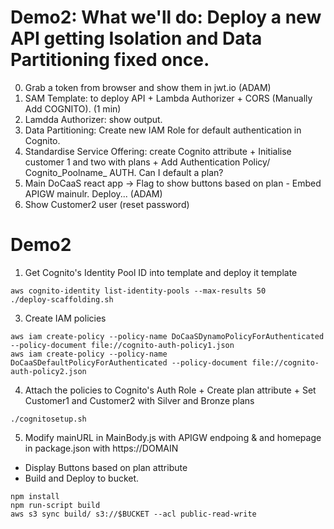 # Demo2: What we'll do: Deploy a new API getting Isolation and Data Partitioning fixed once.
0. Grab a token from browser and show them in jwt.io (ADAM)
1. SAM Template: to deploy API + Lambda Authorizer + CORS (Manually Add COGNITO). (1 min)
2. Lamdda Authorizer: show output.
3. Data Partitioning: Create new IAM Role for default authentication in Cognito.
4. Standardise Service Offering: create Cognito attribute + Initialise customer 1 and two with plans + Add Authentication Policy/ Cognito_Poolname_ AUTH. Can I default a plan?
5. Main DoCaaS react app -> Flag to show buttons based on plan - Embed APIGW mainulr. Deploy... (ADAM)
6. Show Customer2 user (reset password)

# Demo2
1. Get Cognito's Identity Pool ID into template and deploy it template
```shell
aws cognito-identity list-identity-pools --max-results 50
./deploy-scaffolding.sh
```


3. Create IAM policies
```shell
aws iam create-policy --policy-name DoCaaSDynamoPolicyForAuthenticated --policy-document file://cognito-auth-policy1.json
aws iam create-policy --policy-name DoCaaSDefaultPolicyForAuthenticated --policy-document file://cognito-auth-policy2.json
```
4. Attach the policies to Cognito's Auth Role + Create plan attribute + Set Customer1 and Customer2 with Silver and Bronze plans
```shell
./cognitosetup.sh
```

5. Modify mainURL in MainBody.js with APIGW endpoing & and homepage in package.json with https://DOMAIN
* Display Buttons based on plan attribute
* Build and Deploy to bucket.
```shell
npm install
npm run-script build
aws s3 sync build/ s3://$BUCKET --acl public-read-write
```
